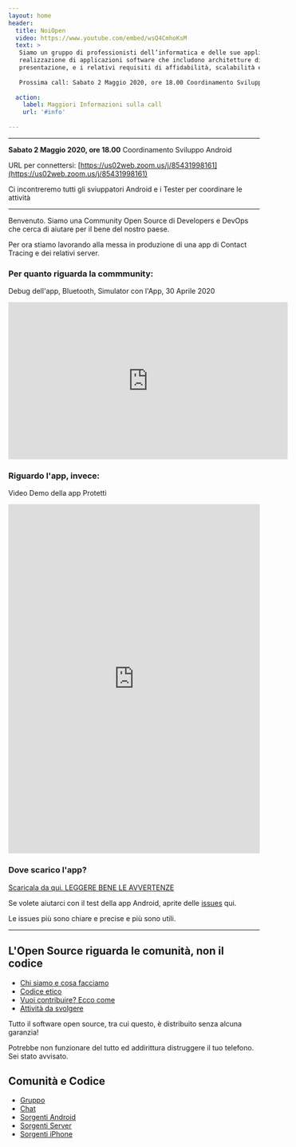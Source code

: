 ```yaml
---
layout: home
header:
  title: NoiOpen
  video: https://www.youtube.com/embed/wsQ4CmhoKsM
  text: >
   Siamo un gruppo di professionisti dell’informatica e delle sue applicazioni con una consistente esperienza cumulativa nel disegno e 
   realizzazione di applicazioni software che includono architetture distribuite e soluzioni complesse sia lato gestione che 
   presentazione, e i relativi requisiti di affidabilità, scalabilità e sicurezza.   
   
   Prossima call: Sabato 2 Maggio 2020, ore 18.00 Coordinamento Sviluppo Android
   
  action:
    label: Maggiori Informazioni sulla call
    url: '#info'
    
---
```


<a name="info">
  
---

**Sabato 2 Maggio 2020, ore 18.00** Coordinamento Sviluppo Android

URL per connettersi: [https://us02web.zoom.us/j/85431998161](https://us02web.zoom.us/j/85431998161) 

Ci incontreremo tutti gli sviuppatori Android e i Tester per coordinare le attività

---


Benvenuto. Siamo una Community Open Source di Developers e DevOps  che cerca di aiutare per il bene del nostro paese. 
  
Per ora stiamo lavorando alla messa in produzione di una app di Contact Tracing e dei relativi server.
  
### Per quanto riguarda la commmunity:

Debug dell'app, Bluetooth, Simulator con l'App, 30 Aprile 2020

<iframe width="560" height="315" 
       src="https://www.youtube.com/embed/wsQ4CmhoKsM" 
      frameborder="0" allow="accelerometer; autoplay; encrypted-media; gyroscope; picture-in-picture" allowfullscreen></iframe>

### Riguardo l'app, invece:

Video Demo della app Protetti

<iframe width="100%" height="700px" src="https://www.youtube.com/embed/dPB7uXrVibc" frameborder="0" allow="accelerometer; autoplay; encrypted-media; gyroscope; picture-in-picture" allowfullscreen></iframe>

### Dove scarico l'app? 

[Scaricala da qui. LEGGERE BENE LE AVVERTENZE](https://github.com/noiapp/noi-app-android/releases/tag/0.3.0) 

Se volete aiutarci con il test della app Android, aprite delle [issues](https://github.com/noiapp/noi-app-android/issues) qui.

Le issues più sono chiare e precise e più sono utili.

---

## L'Open Source riguarda le comunità, non il codice

- [Chi siamo e cosa facciamo](about.md)
- [Codice etico](conduct.md)
- [Vuoi contribuire? Ecco come](helpus.md)
- [Attività da svolgere](https://github.com/noiapp/project)

Tutto il software open source, tra cui questo, è distribuito senza alcuna garanzia! 

Potrebbe non funzionare del tutto ed addirittura distruggere il tuo telefono. Sei stato avvisato.

## Comunità e Codice

- [Gruppo](https://groups.google.com/forum/#!forum/noiapp)
- [Chat](https://join.slack.com/t/noiapp/shared_invite/zt-dzdakd34-KvCn3HMlebqTH4ewlGamhg)
- [Sorgenti Android](https://github.com/noiapp/noi-app-android)
- [Sorgenti Server](https://github.com/noiapp/noiapp-backend)
- [Sorgenti iPhone](https://github.com/noiapp/noi-app-ios)

